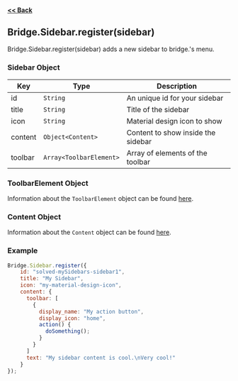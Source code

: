 #### [<< Back](https://github.com/solvedDev/bridge./blob/master/plugins/getting-started.md)
## Bridge.Sidebar.register(sidebar)
Bridge.Sidebar.register(sidebar) adds a new sidebar to bridge.'s menu. 

### Sidebar Object
| Key | Type | Description
| --- | --- | ---
| id | ```String``` | An unique id for your sidebar
| title | ```String``` | Title of the sidebar
| icon | ```String``` | Material design icon to show
| content | ```Object<Content>``` | Content to show inside the sidebar
| toolbar | ```Array<ToolbarElement>``` | Array of elements of the toolbar

### ToolbarElement Object
Information about the ```ToolbarElement``` object can be found [here](https://github.com/solvedDev/bridge./blob/master/plugins/bridge/general/toolbar_element.md).

### Content Object
Information about the ```Content``` object can be found [here](https://github.com/solvedDev/bridge./blob/master/plugins/bridge/general/content.md).

### Example
```javascript
Bridge.Sidebar.register({
    id: "solved-mySidebars-sidebar1",
    title: "My Sidebar",
    icon: "my-material-design-icon",
    content: {
      toolbar: [
        {
          display_name: "My action button",
          display_icon: "home",
          action() {
            doSomething();
          }
        }
      ]
      text: "My sidebar content is cool.\nVery cool!"
    }
});
```
